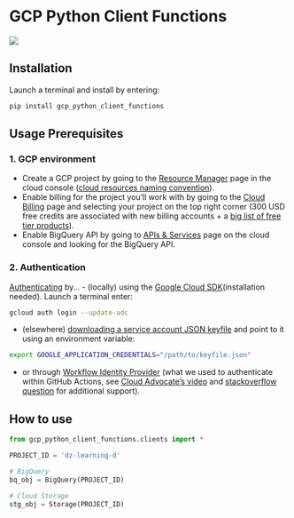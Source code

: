 # GCP Python Client Functions

<!-- WARNING: THIS FILE WAS AUTOGENERATED! DO NOT EDIT! -->

<div>

[![](https://img.shields.io/pypi/v/gcp-python-client-functions?color=blue&label=pypi%20version.png)](https://pypi.org/project/gcp-python-client-functions/0.0.1/)

</div>

## Installation

Launch a terminal and install by entering:

``` sh
pip install gcp_python_client_functions
```

## Usage Prerequisites

### 1. GCP environment

- Create a GCP project by going to the [Resource
  Manager](https://console.cloud.google.com/project?_ga=2.198902124.2143434848.1693760593-97706481.1691864848)
  page in the cloud console ([cloud resources naming
  convention](https://stepan.wtf/cloud-naming-convention/#:~:text=The%20rule%20of%20thumb%20is,or%20within%20a%20given%20scope.)).
- Enable billing for the project you’ll work with by going to the [Cloud
  Billing](https://console.cloud.google.com/billing/) page and selecting
  your project on the top right corner (300 USD free credits are
  associated with new billing accounts + a [big list of free tier
  products](https://cloud.google.com/free?_ga=2.49992806.-1313173218.1693453955)).
- Enable BigQuery API by going to [APIs &
  Services](https://console.cloud.google.com/apis/) page on the cloud
  console and looking for the BigQuery API.

### 2. Authentication

[Authenticating](https://googleapis.dev/python/google-api-core/latest/auth.html)
by… - (locally) using the [Google Cloud
SDK](http://cloud.google.com/sdk)(installation needed). Launch a
terminal enter:

``` sh
gcloud auth login --update-adc
```

- (elsewhere) [downloading a service account JSON
  keyfile](https://cloud.google.com/iam/docs/keys-create-delete#creating)
  and point to it using an environment variable:

``` sh
export GOOGLE_APPLICATION_CREDENTIALS="/path/to/keyfile.json"
```

- or through [Workflow Identity
  Provider](https://docs.github.com/en/actions/deployment/security-hardening-your-deployments/configuring-openid-connect-in-google-cloud-platform)
  (what we used to authenticate within GitHub Actions, see [Cloud
  Advocate’s video](https://www.youtube.com/watch?v=zRF5uTWXV8Y) and
  [stackoverflow
  question](https://stackoverflow.com/questions/75573270/github-action-doesnt-work-with-gcp-403-permission-iam-serviceaccounts-getacc)
  for additional support).

## How to use

``` python
from gcp_python_client_functions.clients import *

PROJECT_ID = 'dz-learning-d'

# BigQuery
bq_obj = BigQuery(PROJECT_ID)

# Cloud Storage
stg_obj = Storage(PROJECT_ID)
```
